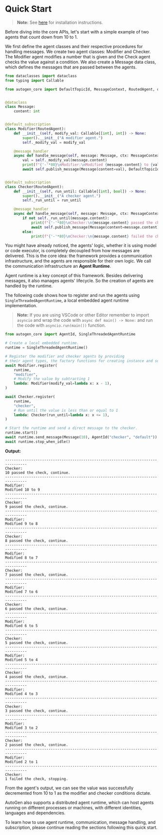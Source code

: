 # Quick Start

> **Note:** See [here](installation.md) for installation instructions.

Before diving into the core APIs, let's start with a simple example of two agents that count down from 10 to 1.

We first define the agent classes and their respective procedures for handling messages. We create two agent classes: Modifier and Checker. The Modifier agent modifies a number that is given and the Check agent checks the value against a condition. We also create a Message data class, which defines the messages that are passed between the agents.

```python
from dataclasses import dataclass
from typing import Callable

from autogen_core import DefaultTopicId, MessageContext, RoutedAgent, default_subscription, message_handler


@dataclass
class Message:
    content: int


@default_subscription
class Modifier(RoutedAgent):
    def __init__(self, modify_val: Callable[[int], int]) -> None:
        super().__init__("A modifier agent.")
        self._modify_val = modify_val

    @message_handler
    async def handle_message(self, message: Message, ctx: MessageContext) -> None:
        val = self._modify_val(message.content)
        print(f"{'-'*80}\nModifier:\nModified {message.content} to {val}")
        await self.publish_message(Message(content=val), DefaultTopicId())  # type: ignore


@default_subscription
class Checker(RoutedAgent):
    def __init__(self, run_until: Callable[[int], bool]) -> None:
        super().__init__("A checker agent.")
        self._run_until = run_until

    @message_handler
    async def handle_message(self, message: Message, ctx: MessageContext) -> None:
        if not self._run_until(message.content):
            print(f"{'-'*80}\nChecker:\n{message.content} passed the check, continue.")
            await self.publish_message(Message(content=message.content), DefaultTopicId())
        else:
            print(f"{'-'*80}\nChecker:\n{message.content} failed the check, stopping.")
```

You might have already noticed, the agents' logic, whether it is using model or code executor, is completely decoupled from how messages are delivered. This is the core idea: the framework provides a communication infrastructure, and the agents are responsible for their own logic. We call the communication infrastructure an **Agent Runtime**.

Agent runtime is a key concept of this framework. Besides delivering messages, it also manages agents' lifecycle. So the creation of agents are handled by the runtime.

The following code shows how to register and run the agents using `SingleThreadedAgentRuntime`, a local embedded agent runtime implementation.

> **Note:** If you are using VSCode or other Editor remember to import `asyncio` and wrap the code with `async def main() -> None:` and run the code with `asyncio.run(main())` function.

```python
from autogen_core import AgentId, SingleThreadedAgentRuntime

# Create a local embedded runtime.
runtime = SingleThreadedAgentRuntime()

# Register the modifier and checker agents by providing
# their agent types, the factory functions for creating instance and subscriptions.
await Modifier.register(
    runtime,
    "modifier",
    # Modify the value by subtracting 1
    lambda: Modifier(modify_val=lambda x: x - 1),
)

await Checker.register(
    runtime,
    "checker",
    # Run until the value is less than or equal to 1
    lambda: Checker(run_until=lambda x: x <= 1),
)

# Start the runtime and send a direct message to the checker.
runtime.start()
await runtime.send_message(Message(10), AgentId("checker", "default"))
await runtime.stop_when_idle()
```

**Output:**
```
--------------------------------------------------------------------------------
Checker:
10 passed the check, continue.
--------------------------------------------------------------------------------
Modifier:
Modified 10 to 9
--------------------------------------------------------------------------------
Checker:
9 passed the check, continue.
--------------------------------------------------------------------------------
Modifier:
Modified 9 to 8
--------------------------------------------------------------------------------
Checker:
8 passed the check, continue.
--------------------------------------------------------------------------------
Modifier:
Modified 8 to 7
--------------------------------------------------------------------------------
Checker:
7 passed the check, continue.
--------------------------------------------------------------------------------
Modifier:
Modified 7 to 6
--------------------------------------------------------------------------------
Checker:
6 passed the check, continue.
--------------------------------------------------------------------------------
Modifier:
Modified 6 to 5
--------------------------------------------------------------------------------
Checker:
5 passed the check, continue.
--------------------------------------------------------------------------------
Modifier:
Modified 5 to 4
--------------------------------------------------------------------------------
Checker:
4 passed the check, continue.
--------------------------------------------------------------------------------
Modifier:
Modified 4 to 3
--------------------------------------------------------------------------------
Checker:
3 passed the check, continue.
--------------------------------------------------------------------------------
Modifier:
Modified 3 to 2
--------------------------------------------------------------------------------
Checker:
2 passed the check, continue.
--------------------------------------------------------------------------------
Modifier:
Modified 2 to 1
--------------------------------------------------------------------------------
Checker:
1 failed the check, stopping.
```

From the agent's output, we can see the value was successfully decremented from 10 to 1 as the modifier and checker conditions dictate.

AutoGen also supports a distributed agent runtime, which can host agents running on different processes or machines, with different identities, languages and dependencies.

To learn how to use agent runtime, communication, message handling, and subscription, please continue reading the sections following this quick start.


